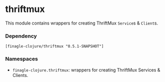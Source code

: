 # thriftmux

This module contains wrappers for creating ThriftMux `Service`s & `Client`s.

### Dependency

    [finagle-clojure/thriftmux "0.5.1-SNAPSHOT"]


### Namespaces

* `finagle-clojure.thriftmux`: wrappers for creating ThriftMux Services & Clients.
